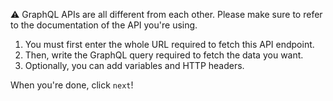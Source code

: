 ⚠️ GraphQL APIs are all different from each other. Please make sure to refer to the documentation of the API you're using.

1. You must first enter the whole URL required to fetch this API endpoint.
2. Then, write the GraphQL query required to fetch the data you want.
3. Optionally, you can add variables and HTTP headers.

When you're done, click `next`!
